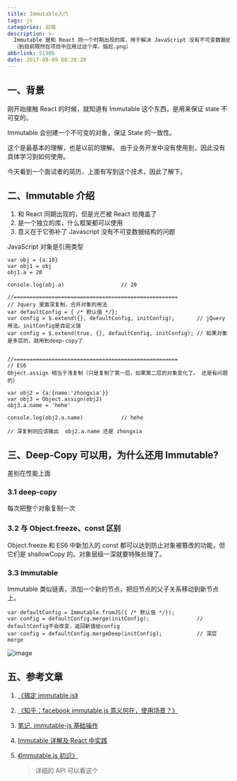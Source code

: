 ```yaml
---
title: Immutable入门
tags: js
categories: 前端
description: >-
  Immutable 是和 React 同一个时期出现的库，用于解决 JavaScript 没有不可变数据结构的问题。
  （到目前既然在项目中应用过这个库，尴尬.png）
abbrlink: 51986
date: 2017-08-09 00:28:28
---
```


## 一、背景

刚开始接触 React 的时候，就知道有 Immutable 这个东西，是用来保证 state 不可变的。

Immutable 会创建一个不可变的对象，保证 State 的一致性。

这个是最基本的理解，也是以前的理解。 由于业务开发中没有使用到，因此没有具体学习到如何使用。

今天看到一个面试者的简历，上面有写到这个技术，因此了解下。

## 二、Immutable 介绍

1.  和 React 同期出现的，但是光芒被 React 给掩盖了
2.  是一个独立的库，什么框架都可以使用
3.  意义在于它弥补了 Javascript 没有不可变数据结构的问题

JavaScript 对象是引用类型

```
var obj = {a:10}
var obj1 = obj
obj1.a = 20

console.log(obj.a)                  // 20

//====================================================
// Jquery 里面深复制，合并对象的用法
var defaultConfig = { /* 默认值 */};
var config = $.extend({}, defaultConfig, initConfig);       // jQuery用法。initConfig是自定义值
var config = $.extend(true, {}, defaultConfig, initConfig); // 如果对象是多层的，就用到deep-copy了


//====================================================
// ES6
Object.assign 相当于浅复制（只是复制了第一层，如果第二层的对象变化了。 还是有问题的）

var obj2 = {a:{name:'zhongxia'}}
var obj3 = Object.assign(obj2)
obj3.a.name = 'hehe'

console.log(obj2.a.name)            // hehe

// 深复制则应该输出  obj2.a.name 还是 zhongxia
```

## 三、Deep-Copy 可以用，为什么还用 Immutable?

差别在性能上面

### 3.1 deep-copy

每次把整个对象复制一次

### 3.2 与 Object.freeze、const 区别

Object.freeze 和 ES6 中新加入的 const 都可以达到防止对象被篡改的功能，但它们是 shallowCopy 的。对象层级一深就要特殊处理了。

### 3.3 Immutable

Immutable 类似链表，添加一个新的节点，把旧节点的父子关系移动到新节点上。

```
var defaultConfig = Immutable.fromJS({ /* 默认值 */});
var config = defaultConfig.merge(initConfig);               // defaultConfig不会改变，返回新值给config
var config = defaultConfig.mergeDeep(initConfig);           // 深层merge
```

![image](http://img.alicdn.com/tps/i2/TB1zzi_KXXXXXctXFXXbrb8OVXX-613-575.gif)

## 五、参考文章

1.  [《搞定 immutable.js》](http://boke.io/immutable-js/)
2.  [《知乎：facebook immutable.js 意义何在，使用场景？》](https://www.zhihu.com/question/28016223)
3.  [笔记, immutable-js 基础操作](https://segmentfault.com/a/1190000002909224)
4.  [Immutable 详解及 React 中实践](https://zhuanlan.zhihu.com/p/20295971)

5.  [《Immutable.js 初识》](http://www.w3cplus.com/javascript/immutable-js.html)
    > 详细的 API 可以看这个
